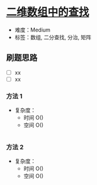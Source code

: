 # [二维数组中的查找](https://leetcode-cn.com/problems/er-wei-shu-zu-zhong-de-cha-zhao-lcof/)

- 难度：Medium
- 标签：数组, 二分查找, 分治, 矩阵

## 刷题思路

- [ ] xx
- [ ] xx

### 方法 1

- 复杂度：
    - 时间 O()
    - 空间 O()

``` js

```

### 方法 2

- 复杂度：
    - 时间 O()
    - 空间 O()

``` js

```
